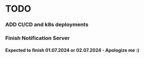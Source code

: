 # TODO

### ADD CI/CD and k8s deployments
### Finish Notification Server
#### Expected to finish 01.07.2024 or 02.07.2024 - Apologize me :)